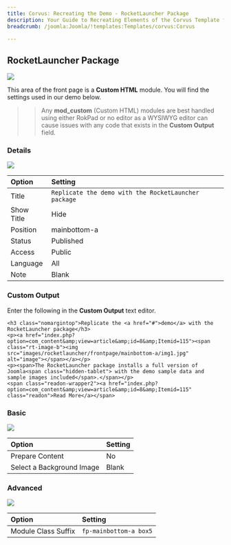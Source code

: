 ```yaml
---
title: Corvus: Recreating the Demo - RocketLauncher Package
description: Your Guide to Recreating Elements of the Corvus Template for Joomla
breadcrumb: /joomla:Joomla/!templates:Templates/corvus:Corvus

---
```


RocketLauncher Package
-----

![][demo]

This area of the front page is a **Custom HTML** module. You will find the settings used in our demo below.

>> Any **mod_custom** (Custom HTML) modules are best handled using either RokPad or no editor as a WYSIWYG editor can cause issues with any code that exists in the **Custom Output** field.

### Details

![][demo2]

| Option     | Setting                                              |  
| :--------- | :--------------------------------------------------- |  
| Title      | `Replicate the demo with the RocketLauncher package` |  
| Show Title | Hide                                                 |  
| Position   | mainbottom-a                                         |  
| Status     | Published                                            |  
| Access     | Public                                               |  
| Language   | All                                                  |  
| Note       | Blank                                                |  

### Custom Output

Enter the following in the **Custom Output** text editor.

~~~
<h3 class="nomargintop">Replicate the <a href="#">demo</a> with the RocketLauncher package</h3>
<p><a href="index.php?option=com_content&amp;view=article&amp;id=8&amp;Itemid=115"><span class="rt-image-b"><img src="images/rocketlauncher/frontpage/mainbottom-a/img1.jpg" alt="image"></span></a></p>
<p><span>The RocketLauncher package installs a full version of Joomla<span class="hidden-tablet"> with the demo sample data and sample images included</span>.</span></p>
<span class="readon-wrapper2"><a href="index.php?option=com_content&amp;view=article&amp;id=8&amp;Itemid=115" class="readon">Read More</a></span>
~~~

### Basic

![][demo3]

| Option                    | Setting |  
| :------------------------ | :------ |  
| Prepare Content           | No      |  
| Select a Background Image | Blank   |

### Advanced

![][demo4]

| Option              | Setting                |  
| :------------------ | :--------------------- |  
| Module Class Suffix | `fp-mainbottom-a box5` |  

[demo]: assets/demo_5.jpeg
[demo2]: assets/rocketlauncher_1.jpeg
[demo3]: assets/rocketlauncher_2.jpeg
[demo4]: assets/rocketlauncher_3.jpeg